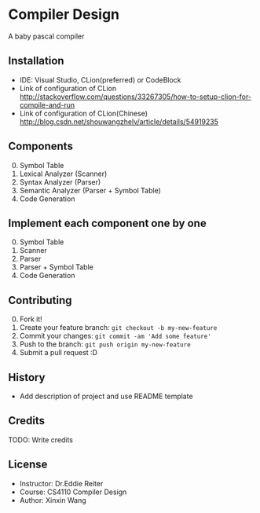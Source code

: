# Compiler Design

A baby pascal compiler

## Installation

+ IDE: Visual Studio, CLion(preferred) or CodeBlock
+ Link of configuration of CLion 
    http://stackoverflow.com/questions/33267305/how-to-setup-clion-for-compile-and-run
+ Link of configuration of CLion(Chinese) 
    http://blog.csdn.net/shouwangzhelv/article/details/54919235

## Components

0. Symbol Table
1. Lexical Analyzer (Scanner)
2. Syntax Analyzer  (Parser)
3. Semantic Analyzer (Parser + Symbol Table)
4. Code Generation 

## Implement each component one by one

 0. Symbol Table
 1. Scanner
 2. Parser
 3. Parser + Symbol Table
 4. Code Generation 

## Contributing

0. Fork it!
1. Create your feature branch: `git checkout -b my-new-feature`
2. Commit your changes: `git commit -am 'Add some feature'`
3. Push to the branch: `git push origin my-new-feature`
4. Submit a pull request :D

## History

+ Add description of project and use README template

## Credits

TODO: Write credits

## License

+ Instructor: Dr.Eddie Reiter
+ Course: CS4110 Compiler Design
+ Author: Xinxin Wang